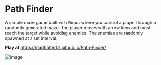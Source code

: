 # Path Finder

A simple maze game built with React where you control a player through a randomly generated maze. The player moves with arrow keys and must reach the target while avoiding enemies. The enemies are randomly spawned at a set interval.

**Play at** https://madhatter01.github.io/Path-Finder/


![image](https://github.com/user-attachments/assets/41a64b44-e299-4e3f-be77-0be2afdc6bc3)
